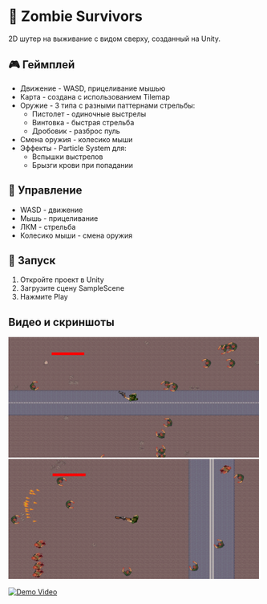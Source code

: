 # 🧟 Zombie Survivors

2D шутер на выживание с видом сверху, созданный на Unity.

## 🎮 Геймплей

- Движение - WASD, прицеливание мышью
- Карта - создана с использованием Tilemap
- Оружие - 3 типа с разными паттернами стрельбы:
  - Пистолет - одиночные выстрелы
  - Винтовка - быстрая стрельба
  - Дробовик - разброс пуль
- Смена оружия - колесико мыши
- Эффекты - Particle System для:
  - Вспышки выстрелов
  - Брызги крови при попадании

## 🎯 Управление

- WASD - движение
- Мышь - прицеливание
- ЛКМ - стрельба
- Колесико мыши - смена оружия

## 🚀 Запуск

1. Откройте проект в Unity
2. Загрузите сцену SampleScene
3. Нажмите Play
## Видео и скриншоты
<img src="Media/Screen1.png" alt="Screen 1" width="500"/>
<img src="Media/Screen2.png" alt="Screen 2" width="500"/>

[![Demo Video](https://img.youtube.com/vi/mewRn8s2pcM/0.jpg)](https://youtu.be/mewRn8s2pcM)
